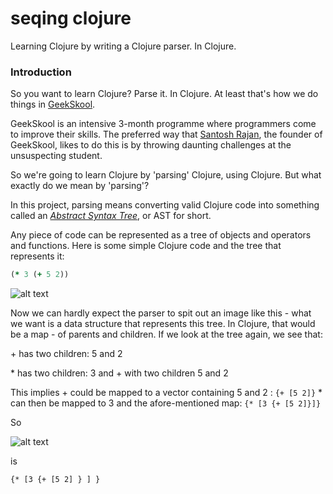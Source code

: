 # seqing clojure
Learning Clojure by writing a Clojure parser. In Clojure.

### Introduction ###

So you want to learn Clojure? Parse it. In Clojure. At least that's how we do things in [GeekSkool][]. 

[GeekSkool]: http://geekskool.com

GeekSkool is an intensive 3-month programme where programmers come to improve their skills. The preferred way that [Santosh Rajan][], the founder of GeekSkool, likes to do this is by throwing daunting challenges at the unsuspecting student. 

[Santosh Rajan]: https://twitter.com/santoshrajan

So we're going to learn Clojure by 'parsing' Clojure, using Clojure. But what exactly do we mean by 'parsing'? 

In this project, parsing means converting valid Clojure code into something called an *[Abstract Syntax Tree][]*, or AST for short.

[Abstract Syntax Tree]: https://en.wikipedia.org/wiki/Abstract_syntax_tree

Any piece of code can be represented as a tree of objects and operators and functions. Here is some simple Clojure code and the tree that represents it:

```clojure
(* 3 (+ 5 2))
```
![alt text][ast]

[ast]: http://www.codeproject.com/KB/recipes/sota_expression_evaluator/simplified_ast.png

Now we can hardly expect the parser to spit out an image like this - what we want is a data structure that represents this tree. In Clojure, that would be a map - of parents and children. If we look at the tree again, 
we see that:

\+ has two children: 5 and 2

\* has two children: 3 and \+ with two children 5 and 2

This implies \+ could be mapped to a vector containing 5 and 2 : `{+ [5 2]}`
\* can then be mapped to 3 and the afore-mentioned map: `{* [3 {+ [5 2]}]}`

So 

![alt text][ast]

[ast]: http://www.codeproject.com/KB/recipes/sota_expression_evaluator/simplified_ast.png

is

`{* [3 {+ [5 2] } ] }`
